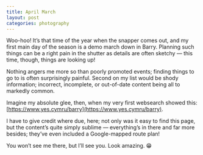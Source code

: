 ```yaml
---
title: April March
layout: post
categories: photography 
---
```


Woo-hoo! It’s that time of the year when the snapper comes out, and my first main day of the season is a demo march down in Barry. Planning such things can be a right pain in the shutter as details are often sketchy&nbsp;— this time, though, things are looking up!

Nothing angers me more so than poorly promoted events; finding things to go to is often surprisingly painful. Second on my list would be shody information; incorrect, incomplete, or out-of-date content being all to markedly common. 

Imagine my absolute glee, then, when my very first websearch showed this: [https://www.yes.cymru/barry](https://www.yes.cymru/barry).

I have to give credit where due, here; not only was it easy to find this page, but the content’s quite simply sublime — everything’s in there and far more besides; they’ve even included a Google-mapped route plan! 

You won’t see me there, but I’ll see you. Look amazing. 😁





